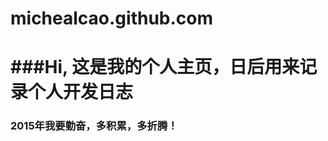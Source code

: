 michealcao.github.com
=====================

###Hi, 这是我的个人主页，日后用来记录个人开发日志
===============================================================

### 2015年我要勤奋，多积累，多折腾！
